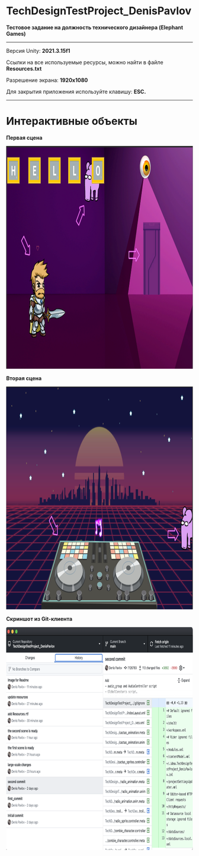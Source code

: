 # TechDesignTestProject_DenisPavlov
<b>Тестовое задание на должность технического дизайнера (Elephant Games)</b>

-------------------------------
Версия Unity:  <b>2021.3.15f1 </b>

Ссылки на все используемые ресурсы, можно найти в файле <b>Resources.txt</b>

Разрешение экрана: <b>1920x1080</b>

Для закрытия приложения используйте клавишу: <b>ESC.</b>

-------------------------------

<h1>Интерактивные объекты</h1>

<b>Первая сцена</b>

<img src="https://github.com/DenisPavlov0/TechDesignTestProject_DenisPavlov/blob/main/Image/first_scene.png" alt="image" width="800" height="600">

<b>Вторая сцена</b>

<img src="https://github.com/DenisPavlov0/TechDesignTestProject_DenisPavlov/blob/main/Image/second_scene.png" alt="image" width="800" height="600">

<b>Скриншот из Git-клиента</b>

<img src="https://github.com/DenisPavlov0/TechDesignTestProject_DenisPavlov/blob/main/Image/git_client.png" alt="image" width="800" height="600">


